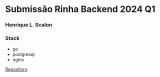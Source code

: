 # Submissão Rinha Backend 2024 Q1

### Henrique L. Scalon

### Stack

- go
- postgresql
- nginx

[Repository](https://github.com/hlscalon/rinha-backend-go-pg-2024-q1)
